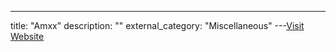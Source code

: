 ---
title: "Amxx"
description: ""
external_category: "Miscellaneous"
---[Visit Website](https://github.com/Amxx)

